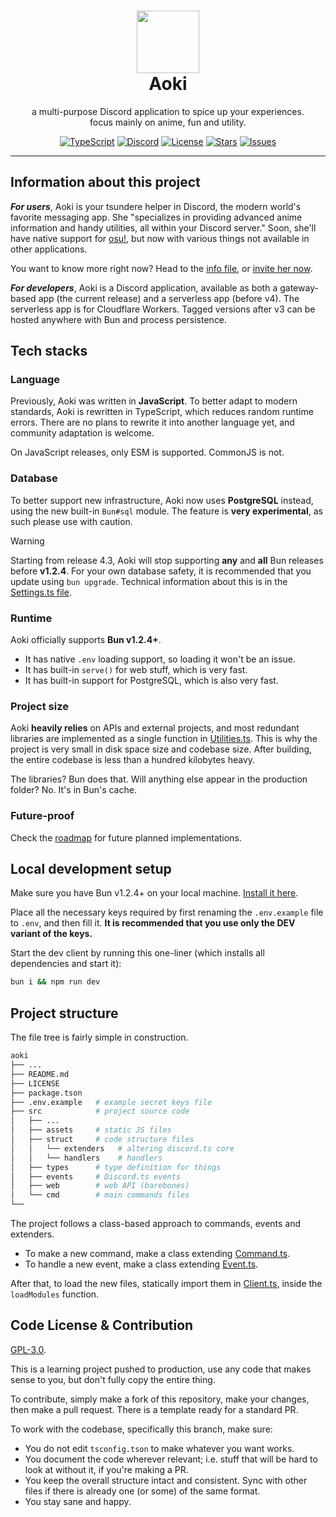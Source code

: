 <h1 align="center"><img src='https://i.imgur.com/Nar1fRE.png' height='100'><br>Aoki</br></h1>
<p align="center">a multi-purpose Discord application to spice up your experiences.<br>focus mainly on anime, fun and utility.</br></p>

<div align="center">

[![TypeScript](https://img.shields.io/badge/TypeScript-007ACC?style=for-the-badge&logo=typescript&logoColor=white)](https://www.typescriptlang.org)
[![Discord](https://img.shields.io/badge/Discord-5865F2?style=for-the-badge&logo=discord&logoColor=white)](https://discord.com/oauth2/authorize?client_id=704992714109878312)
[![License](https://img.shields.io/github/license/ProjectMewo/Aoki?style=for-the-badge)](https://github.com/ProjectMewo/Aoki/blob/main/LICENSE)
[![Stars](https://img.shields.io/github/stars/ProjectMewo/Aoki?style=for-the-badge)](https://github.com/ProjectMewo/Aoki/stargazers)
[![Issues](https://img.shields.io/github/issues/ProjectMewo/Aoki?style=for-the-badge)](https://github.com/ProjectMewo/Aoki/issues)

</div>

---
## Information about this project

***For users***, Aoki is your tsundere helper in Discord, the modern world's favorite messaging app. She "specializes in providing advanced anime information and handy utilities, all within your Discord server." Soon, she'll have native support for [osu!](https://osu.ppy.sh), but now with various things not available in other applications.

You want to know more right now? Head to the [info file](/INFO.md), or [invite her now](https://discord.com/oauth2/authorize?client_id=704992714109878312).

***For developers***, Aoki is a Discord application, available as both a gateway-based app (the current release) and a serverless app (before v4). The serverless app is for Cloudflare Workers. Tagged versions after v3 can be hosted anywhere with Bun and process persistence.

## Tech stacks
### Language
Previously, Aoki was written in **JavaScript**. To better adapt to modern standards, Aoki is rewritten in TypeScript, which reduces random runtime errors. There are no plans to rewrite it into another language yet, and community adaptation is welcome.

On JavaScript releases, only ESM is supported. CommonJS is not.

### Database
To better support new infrastructure, Aoki now uses **PostgreSQL** instead, using the new built-in `Bun#sql` module. The feature is **very experimental**, as such please use with caution.

> [!WARNING]
> Starting from release 4.3, Aoki will stop supporting **any** and **all** Bun releases before **v1.2.4**. For your own database safety, it is recommended that you update using `bun upgrade`.
> Technical information about this is in the [Settings.ts file](/src/struct/Settings.ts).

### Runtime
Aoki officially supports **Bun v1.2.4+**.
- It has native `.env` loading support, so loading it won't be an issue.
- It has built-in `serve()` for web stuff, which is very fast.
- It has built-in support for PostgreSQL, which is also very fast.

### Project size
Aoki **heavily relies** on APIs and external projects, and most redundant libraries are implemented as a single function in [Utilities.ts](/src/struct/Utilities.ts). This is why the project is very small in disk space size and codebase size. After building, the entire codebase is less than a hundred kilobytes heavy.

The libraries? Bun does that. Will anything else appear in the production folder? No. It's in Bun's cache.

### Future-proof
Check the [roadmap](#6) for future planned implementations.

## Local development setup
Make sure you have Bun v1.2.4+ on your local machine. [Install it here](https://bun.sh).

Place all the necessary keys required by first renaming the `.env.example` file to `.env`, and then fill it. **It is recommended that you use only the DEV variant of the keys.**

Start the dev client by running this one-liner (which installs all dependencies and start it):
```bash
bun i && npm run dev
```

## Project structure
The file tree is fairly simple in construction.
```bash
aoki
├── ...
├── README.md
├── LICENSE
├── package.tson
├── .env.example   # example secret keys file
├── src            # project source code
│   ├── ...
│   ├── assets     # static JS files
│   ├── struct     # code structure files
│   │   └── extenders   # altering discord.ts core
│   │   └── handlers    # handlers
│   ├── types      # type definition for things
│   ├── events     # Discord.ts events
│   ├── web        # web API (barebones)
│   └── cmd        # main commands files
└── 
```
The project follows a class-based approach to commands, events and extenders. 
- To make a new command, make a class extending [Command.ts](/src/struct/handlers/Command.ts).
- To handle a new event, make a class extending [Event.ts](/src/struct/handlers/Event.ts).

After that, to load the new files, statically import them in [Client.ts](/src/struct/Client.ts), inside the `loadModules` function.

## Code License & Contribution
[GPL-3.0](/LICENSE).

This is a learning project pushed to production, use any code that makes sense to you, but don't fully copy the entire thing.

To contribute, simply make a fork of this repository, make your changes, then make a pull request. There is a template ready for a standard PR.

To work with the codebase, specifically this branch, make sure:
- You do not edit `tsconfig.tson` to make whatever you want works.
- You document the code wherever relevant; i.e. stuff that will be hard to look at without it, if you're making a PR.
- You keep the overall structure intact and consistent. Sync with other files if there is already one (or some) of the same format.
- You stay sane and happy.